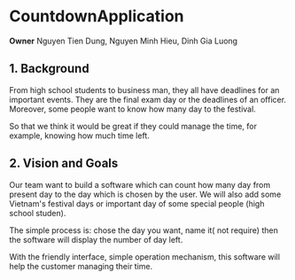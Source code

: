 # CountdownApplication
**Owner**
Nguyen Tien Dung,
Nguyen Minh Hieu,
Dinh Gia Luong
## 1. Background
From high school students to business man, they all have deadlines for an important events. They are the final exam day or the deadlines of an officer. Moreover, some people want to know how many day to the festival.

So that we think it would be great if they could manage the time, for example, knowing how much time left. 

## 2. Vision and Goals

Our team want to build a software which can count how many day from present day to the day which is chosen by the user.
We will also add some Vietnam's festival days or important day of some special people (high school studen).

The simple process is: chose the day you want, name it( not require) then the software will display the number of day left. 

With the friendly interface, simple operation mechanism, this software will help the customer managing their time.
